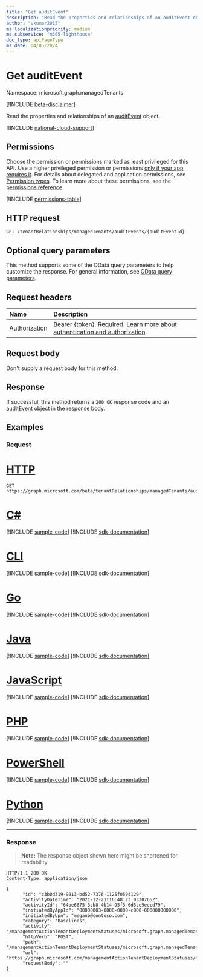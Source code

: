 ```yaml
---
title: "Get auditEvent"
description: "Read the properties and relationships of an auditEvent object."
author: "vkumar2015"
ms.localizationpriority: medium
ms.subservice: "m365-lighthouse"
doc_type: apiPageType
ms.date: 04/05/2024
---
```


# Get auditEvent
Namespace: microsoft.graph.managedTenants

[!INCLUDE [beta-disclaimer](../../includes/beta-disclaimer.md)]

Read the properties and relationships of an [auditEvent](../resources/managedtenants-auditevent.md) object.

[!INCLUDE [national-cloud-support](../../includes/global-only.md)]

## Permissions
Choose the permission or permissions marked as least privileged for this API. Use a higher privileged permission or permissions [only if your app requires it](/graph/permissions-overview#best-practices-for-using-microsoft-graph-permissions). For details about delegated and application permissions, see [Permission types](/graph/permissions-overview#permission-types). To learn more about these permissions, see the [permissions reference](/graph/permissions-reference).

<!-- { "blockType": "permissions", "name": "managedtenants_auditevent_get" } -->
[!INCLUDE [permissions-table](../includes/permissions/managedtenants-auditevent-get-permissions.md)]

## HTTP request

<!-- {
  "blockType": "ignored"
}
-->
``` http
GET /tenantRelationships/managedTenants/auditEvents/{auditEventId}
```

## Optional query parameters
This method supports some of the OData query parameters to help customize the response. For general information, see [OData query parameters](/graph/query-parameters).

## Request headers
|Name|Description|
|:---|:---|
|Authorization|Bearer {token}. Required. Learn more about [authentication and authorization](/graph/auth/auth-concepts).|

## Request body
Don't supply a request body for this method.

## Response

If successful, this method returns a `200 OK` response code and an [auditEvent](../resources/managedtenants-auditevent.md) object in the response body.

## Examples

### Request

# [HTTP](#tab/http)
<!-- {
  "blockType": "request",
  "name": "get_auditevent"
}
-->
``` http
GET https://graph.microsoft.com/beta/tenantRelationships/managedTenants/auditEvents/{auditEventId}
```

# [C#](#tab/csharp)
[!INCLUDE [sample-code](../includes/snippets/csharp/get-auditevent-csharp-snippets.md)]
[!INCLUDE [sdk-documentation](../includes/snippets/snippets-sdk-documentation-link.md)]

# [CLI](#tab/cli)
[!INCLUDE [sample-code](../includes/snippets/cli/get-auditevent-cli-snippets.md)]
[!INCLUDE [sdk-documentation](../includes/snippets/snippets-sdk-documentation-link.md)]

# [Go](#tab/go)
[!INCLUDE [sample-code](../includes/snippets/go/get-auditevent-go-snippets.md)]
[!INCLUDE [sdk-documentation](../includes/snippets/snippets-sdk-documentation-link.md)]

# [Java](#tab/java)
[!INCLUDE [sample-code](../includes/snippets/java/get-auditevent-java-snippets.md)]
[!INCLUDE [sdk-documentation](../includes/snippets/snippets-sdk-documentation-link.md)]

# [JavaScript](#tab/javascript)
[!INCLUDE [sample-code](../includes/snippets/javascript/get-auditevent-javascript-snippets.md)]
[!INCLUDE [sdk-documentation](../includes/snippets/snippets-sdk-documentation-link.md)]

# [PHP](#tab/php)
[!INCLUDE [sample-code](../includes/snippets/php/get-auditevent-php-snippets.md)]
[!INCLUDE [sdk-documentation](../includes/snippets/snippets-sdk-documentation-link.md)]

# [PowerShell](#tab/powershell)
[!INCLUDE [sample-code](../includes/snippets/powershell/get-auditevent-powershell-snippets.md)]
[!INCLUDE [sdk-documentation](../includes/snippets/snippets-sdk-documentation-link.md)]

# [Python](#tab/python)
[!INCLUDE [sample-code](../includes/snippets/python/get-auditevent-python-snippets.md)]
[!INCLUDE [sdk-documentation](../includes/snippets/snippets-sdk-documentation-link.md)]

---

### Response
>**Note:** The response object shown here might be shortened for readability.
<!-- {
  "blockType": "response",
  "truncated": true,
  "@odata.type": "microsoft.graph.managedTenants.auditEvent"
}
-->
``` http
HTTP/1.1 200 OK
Content-Type: application/json

{
      "id": "c3b0d319-9913-bd52-7376-1125f0594129",
      "activityDateTime": "2021-12-21T16:48:23.0330765Z",
      "activityId": "64be6675-3cb8-4b14-95f3-6d5ce9eecd79",
      "initiatedByAppId": "00000003-0000-0000-c000-000000000000",
      "initiatedByUpn": "meganb@contoso.com",
      "category": "Baselines",
      "activity": "/managementActionTenantDeploymentStatuses/microsoft.graph.managedTenants.changeDeploymentStatus",
      "httpVerb": "POST",
      "path": "/managementActionTenantDeploymentStatuses/microsoft.graph.managedTenants.changeDeploymentStatus",
      "url": "https://graph.microsoft.com/managementActionTenantDeploymentStatuses/microsoft.graph.managedTenants.changeDeploymentStatus",
      "requestBody": ""
}
```

